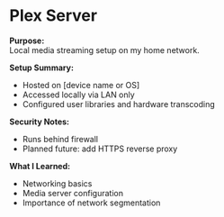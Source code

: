 # Plex Server

**Purpose:**  
Local media streaming setup on my home network.

**Setup Summary:**  
- Hosted on [device name or OS]
- Accessed locally via LAN only
- Configured user libraries and hardware transcoding

**Security Notes:**  
- Runs behind firewall  
- Planned future: add HTTPS reverse proxy

**What I Learned:**  
- Networking basics  
- Media server configuration  
- Importance of network segmentation
